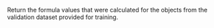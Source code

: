 
Return the formula values that were calculated for the objects from the validation dataset provided for training.
